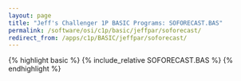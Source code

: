 ```yaml
---
layout: page
title: "Jeff's Challenger 1P BASIC Programs: SOFORECAST.BAS"
permalink: /software/osi/c1p/basic/jeffpar/soforecast/
redirect_from: /apps/c1p/BASIC/jeffpar/soforecast/
---
```


{% highlight basic %}
{% include_relative SOFORECAST.BAS %}
{% endhighlight %}
